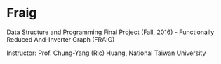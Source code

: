 # Fraig
Data Structure and Programming Final Project (Fall, 2016) - Functionally Reduced And-Inverter Graph (FRAIG)

Instructor: Prof. Chung-Yang (Ric) Huang, National Taiwan University

